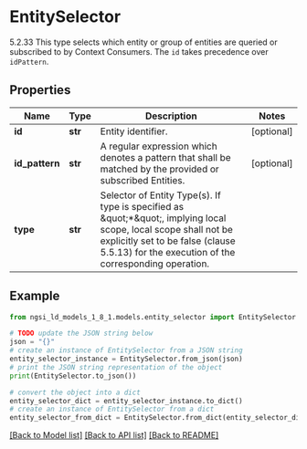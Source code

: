 # EntitySelector

5.2.33 This type selects which entity or group of entities are queried or subscribed to by Context Consumers. The `id` takes precedence over `idPattern`. 

## Properties

Name | Type | Description | Notes
------------ | ------------- | ------------- | -------------
**id** | **str** | Entity identifier.  | [optional] 
**id_pattern** | **str** | A regular expression which denotes a pattern that shall be matched by the provided or subscribed Entities.  | [optional] 
**type** | **str** | Selector of Entity Type(s). If type is specified as \&quot;*\&quot;, implying local scope, local scope shall not be explicitly set to be false  (clause 5.5.13) for the execution of the corresponding operation.  | 

## Example

```python
from ngsi_ld_models_1_8_1.models.entity_selector import EntitySelector

# TODO update the JSON string below
json = "{}"
# create an instance of EntitySelector from a JSON string
entity_selector_instance = EntitySelector.from_json(json)
# print the JSON string representation of the object
print(EntitySelector.to_json())

# convert the object into a dict
entity_selector_dict = entity_selector_instance.to_dict()
# create an instance of EntitySelector from a dict
entity_selector_from_dict = EntitySelector.from_dict(entity_selector_dict)
```
[[Back to Model list]](../README.md#documentation-for-models) [[Back to API list]](../README.md#documentation-for-api-endpoints) [[Back to README]](../README.md)


